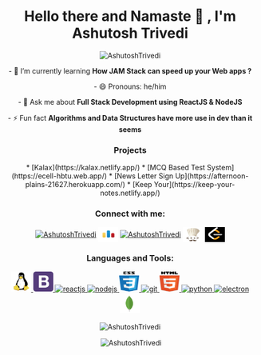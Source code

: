 <h1 align="center">Hello there and Namaste 🙏 , I'm Ashutosh Trivedi</h1>

<p align="center"> <img src="https://komarev.com/ghpvc/?username=code-ashutosh" alt="AshutoshTrivedi" /> </p>
<p align ="center">
 - 🌱 I’m currently learning <b>How JAM Stack can speed up your Web apps ? </b></p>
 <p align ="center">- 😄 Pronouns: he/him</p>
<!--
- 👨‍💻 All of my projects are available at   -->

<p align ="center">- 💬 Ask me about <b>Full Stack Development using ReactJS & NodeJS</b></p>
<p align ="center">- ⚡ Fun fact <b>Algorithms and Data Structures have more use in dev than it seems</b>
</p>
<h3 align="center"> Projects</h3>
<p align = "center">
* [Kalax](https://kalax.netlify.app/)
* [MCQ Based Test System](https://ecell-hbtu.web.app/)
* [News Letter Sign Up](https://afternoon-plains-21627.herokuapp.com/)
* [Keep Your](https://keep-your-notes.netlify.app/)

</p>
<p align="center">
<h3 align="center">Connect with me:</h3>
<p align="center">
<a href="mailto:in.ashutoshtrivedi@gmail.com" target="blank"><img align="center" src="https://img.icons8.com/nolan/64/email.png" alt="AshutoshTrivedi" height="30" width="40" /></a>
<a href="https://codeforces.com/profile/anshu_" target="blank"><img align="center" src="./codeforces-logo.png" alt="AshutoshTrivedi" height="30" width="40" /></a>
<a href="https://linkedin.com/in/ashutosh-trivedi-b96592192" target="blank"><img align="center" src="https://cdn.worldvectorlogo.com/logos/linkedin-icon.svg" alt="AshutoshTrivedi" height="30" width="40" /></a>
<a href="https://www.codechef.com/users/anshu_" target="blank"><img align="center" src="./codechef-logo.jpg" alt="anshu_" height="30" width="40" /></a>
<a href="https://leetcode.com/AshutoshTrivedi/" target="blank"><img align="center" src="./leetcode-log.png" alt="AshutoshTrivedi" height="30" width="40" /></a>
</p>
</p>

<h3 align="center">Languages and Tools:</h3>
<p align="center"> 
<a href="https://www.linux.org/" target="_blank"> <img src="./linux-tux.svg" alt="linux" width="40" height="40"/> </a>
 <a href="https://getbootstrap.com" target="_blank"> <img src="./bootstrap-4.svg" alt="bootstrap" width="40" height="40"/> </a>
<a href="https://reactjs.org/" target="_blank"> <img src="https://www.vectorlogo.zone/logos/reactjs/reactjs-icon.svg" alt="reactjs" width="40" height="40"/> </a> 
<a href="https://nodejs.org/" target="_blank"> <img src="https://www.vectorlogo.zone/logos/nodejs/nodejs-icon.svg" alt="nodejs" width="40" height="40"/> </a> 
<a href="https://www.w3schools.com/css/" target="_blank"> <img src="./css-5.svg" alt="css3" width="40" height="40"/> </a>
<a href="https://git-scm.com/" target="_blank"> <img src="https://www.vectorlogo.zone/logos/git-scm/git-scm-icon.svg" alt="git" width="40" height="40"/> </a> 
<a href="https://www.w3.org/html/" target="_blank"> <img src="./html5.svg" alt="html5" width="40" height="40"/> </a> <a href="https://www.python.org" target="_blank"> <img src="https://upload.wikimedia.org/wikipedia/commons/thumb/c/c3/Python-logo-notext.svg/110px-Python-logo-notext.svg.png" alt="python" width="40" height="40"/> </a> <a href="https://www.electronjs.org/" target="_blank"> <img src="https://www.vectorlogo.zone/logos/electronjs/electronjs-icon.svg" alt="electron" width="40" height="40"/> </a> <a href="https://www.mongodb.com"><img src="./mongodb-icon-1.svg" alt="mongodb" width="40" height="40"/></a>
 </p>

<p align="center"><img align="center" src="https://github-readme-stats.vercel.app/api/top-langs/?username=code-ashutosh&layout=compact" alt="AshutoshTrivedi" /></p>

<p align="center">&nbsp;<img align="center" src="https://github-readme-stats.vercel.app/api?username=code-ashutosh&show_icons=true" alt="AshutoshTrivedi" /></p>
<!--
**AshutoshTrivedi/AshutoshTrivedi** is a ✨ _special_ ✨ repository because its `README.md` (this file) appears on your GitHub profile.
Here are some ideas to get you started:
- 🔭 I’m currently working on ...
- 🌱 I’m currently learning ...
- 👯 I’m looking to collaborate on ...
- 🤔 I’m looking for help with ...
- 💬 Ask me about ...
- 📫 How to reach me: ...
- 😄 Pronouns: ...
- ⚡ Fun fact: ...
-->
